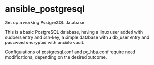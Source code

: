 # ansible_postgresql
Set up a working PostgreSQL database 

This is a basic PostgreSQL database, having a linux user added with sudoers entry and ssh-key, a simple database with a db_user entry and password encrypted with 
ansible vault.

Configurations of postgresql.conf and pg_hba.conf require need modifications, depending on the desired outcome.
